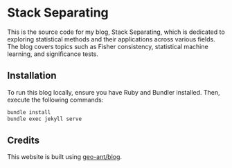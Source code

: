 # Stack Separating

This is the source code for my blog, Stack Separating, which is dedicated to exploring statistical methods and their applications across various fields. The blog covers topics such as Fisher consistency, statistical machine learning, and significance tests.

## Installation

To run this blog locally, ensure you have Ruby and Bundler installed. Then, execute the following commands:

```bash
bundle install
bundle exec jekyll serve
```

## Credits 

This website is built using [geo-ant/blog](https://github.com/geo-ant/blog). 